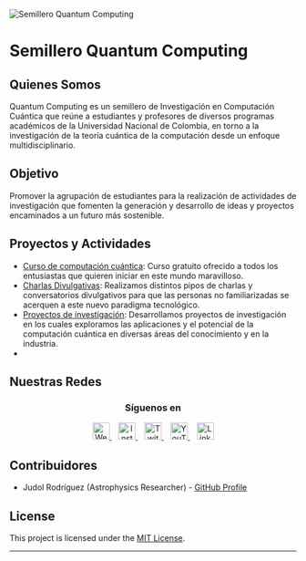 ![Semillero Quantum Computing](https://github.com/juarodriguezfr/Quantum-Computing/blob/main/Quantum%20Computing%20Icon.ico)


# Semillero Quantum Computing 

## Quienes Somos

Quantum Computing es un semillero de Investigación en Computación Cuántica que reúne a estudiantes y profesores de diversos programas académicos de la Universidad Nacional de Colombia, en torno a la investigación de la teoría cuántica de la computación desde un enfoque multidisciplinario.

## Objetivo

Promover la agrupación de estudiantes para la realización de actividades de investigación que fomenten la generación y desarrollo de ideas y proyectos encaminados a un futuro más sostenible.

## Proyectos y Actividades
* [Curso de computación cuántica](https://github.com/juarodriguezfr/Quantum-Computing/tree/main/Curso%20Quantum%20Computing): Curso gratuito ofrecido a todos los entusiastas que quieren iniciar en este mundo maravilloso.
* [Charlas Divulgativas](https://www.youtube.com/watch?v=Ne_-Q7j_XYc): Realizamos distintos pipos de charlas y conversatorios divulgativos para que las personas no familiarizadas se acerquen a este nuevo paradigma tecnológico.
* [Proyectos de investigación](http://www.quantumc.unal.edu.co/enfoques.html#): Desarrollamos proyectos de investigación en los cuales exploramos las aplicaciones y el potencial de la computación cuántica en diversas áreas del conocimiento y en la industria.
* 

## Nuestras Redes

<!-- Social Media Section -->
<div align="center">
  <h3 align="center">Síguenos en</h3>
  <p align="center">
    <a href="http://www.quantumc.unal.edu.co/" title="Website">
      <img src="https://upload.wikimedia.org/wikipedia/commons/0/0a/Logotipo_de_la_Universidad_Nacional_de_Colombia.svg" width="30" alt="Website">
    </a>
    &nbsp;&nbsp;
    <a href="https://www.instagram.com/quantumcomputingun/" title="Instagram">
      <img src="https://upload.wikimedia.org/wikipedia/commons/9/95/Instagram_logo_2022.svg" width="30" alt="Instagram">
    </a>
    &nbsp;&nbsp;
    <a href="https://www.twitch.tv/quantum_computing_unal/" title="Twitch">
      <img src="https://upload.wikimedia.org/wikipedia/commons/2/20/Twitch_icon_2012.svg" width="30" alt="Twitch">
    </a>
    &nbsp;&nbsp;
    <a href="https://www.youtube.com/@Quantum_Computing_UNAL/" title="YouTube">
      <img src="https://upload.wikimedia.org/wikipedia/commons/0/09/YouTube_full-color_icon_%282017%29.svg" width="30" alt="YouTube">
    </a>
    &nbsp;&nbsp;
    <a href="https://www.linkedin.com/company/semillero-de-investigacion-quantum-computing/mycompany/" title="LinkedIn">
      <img src="https://upload.wikimedia.org/wikipedia/commons/8/81/LinkedIn_icon.svg" width="30" alt="LinkedIn">
    </a>   
  </p>
</div>

## Contribuidores

- Judol Rodríguez (Astrophysics Researcher) - [GitHub Profile](https://github.com/juarodriguezfr)

## License

This project is licensed under the [MIT License](LICENSE.md).

---
